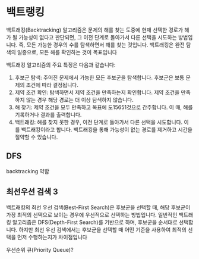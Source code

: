 # 백트랭킹

백트래킹(Backtracking) 알고리즘은 문제의 해를 찾는 도중에 현재 선택한 경로가 해가 될 가능성이 없다고 판단되면, 
그 이전 단계로 돌아가서 다른 선택을 시도하는 방법입니다. 즉, 모든 가능한 경우의 수를 탐색하면서 해를 찾는 것입니다. 
백트래킹은 완전 탐색의 일종으로, 모든 해를 확인하는 것이 목표입니다

백트래킹 알고리즘의 주요 특징은 다음과 같습니다:

1. 후보군 탐색: 주어진 문제에서 가능한 모든 후보군을 탐색합니다. 후보군은 보통 문제의 조건에 따라 결정됩니다.
2. 제약 조건 확인: 탐색하면서 제약 조건을 만족하는지 확인합니다. 제약 조건을 만족하지 않는 경우 해당 경로는 더 이상 탐색하지 않습니다.
3. 해 찾기: 제약 조건을 모두 만족하고 목표에 도15651것으로 간주합니다. 이 때, 해를 기록하거나 결과를 출력합니다.
4. 백트래킹: 해를 찾지 못한 경우, 이전 단계로 돌아가서 다른 선택을 시도합니다. 이를 백트래킹이라고 합니다. 백트래킹을 통해 가능성이 없는 경로를 제거하고 시간을 절약할 수 있습니다.

## DFS 

backtracking 약함

## 최선우선 검색 3
백트래킹의 최선 우선 검색(Best-First Search)은 후보군을 선택할 때, 
해당 후보군이 가장 최적의 선택으로 보이는 경우에 우선적으로 선택하는 방법입니다. 
일반적인 백트래킹 알고리즘은 DFS(Depth-First Search)를 기반으로 하며, 후보군을 순서대로 선택합니다. 
하지만 최선 우선 검색에서는 후보군을 선택할 때 어떤 기준을 사용하여 최적의 선택을 먼저 수행하는지가 차이점입니다

우선순위 큐(Priority Queue)?